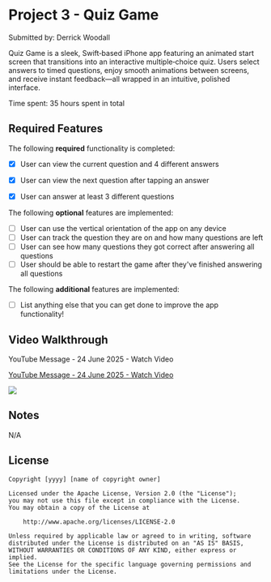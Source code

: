 # Project 3 - Quiz Game

Submitted by: Derrick Woodall

Quiz Game is a sleek, Swift‑based iPhone app featuring an animated start screen that transitions into an interactive multiple‑choice quiz. Users select answers to timed questions, enjoy smooth animations between screens, and receive instant feedback—all wrapped in an intuitive, polished interface.

Time spent: 35 hours spent in total

## Required Features

The following **required** functionality is completed:

- [X] User can view the current question and 4 different answers
- [X] User can view the next question after tapping an answer
- [X] User can answer at least 3 different questions


The following **optional** features are implemented:

- [ ] User can use the vertical orientation of the app on any device
- [ ] User can track the question they are on and how many questions are left
- [ ] User can see how many questions they got correct after answering all questions
- [ ] User should be able to restart the game after they've finished answering all questions

The following **additional** features are implemented:

- [ ] List anything else that you can get done to improve the app functionality!

## Video Walkthrough
YouTube Message - 24 June 2025 - Watch Video
<div>
    <a href="https://youtu.be/tIGpKq7_un0"> 
      <p>YouTube Message - 24 June 2025 - Watch Video</p>
    </a>
    <a href="https://youtu.be/tIGpKq7_un0">
      <img style="max-width:300px;" src="ios101-project3-Trivia-My-Walkthrough.gif">
    </a>
  </div>

## Notes

N/A

## License

    Copyright [yyyy] [name of copyright owner]

    Licensed under the Apache License, Version 2.0 (the "License");
    you may not use this file except in compliance with the License.
    You may obtain a copy of the License at

        http://www.apache.org/licenses/LICENSE-2.0

    Unless required by applicable law or agreed to in writing, software
    distributed under the License is distributed on an "AS IS" BASIS,
    WITHOUT WARRANTIES OR CONDITIONS OF ANY KIND, either express or implied.
    See the License for the specific language governing permissions and
    limitations under the License.
